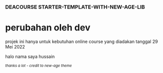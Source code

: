 ### DEACOURSE STARTER-TEMPLATE-WITH-NEW-AGE-LIB

<h1>perubahan oleh dev</h1>
<p>projek ini hanya untuk kebutuhan online course yang diadakan tanggal 29 Mei 2022</p>
<p>halo nama saya hussain</p>
<small><i>thanks a lot - credit to new-age theme</i></small>